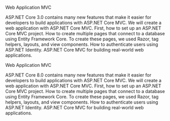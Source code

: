 Web Application MVC

ASP.NET Core 3.0 contains many new features that make it easier for developers to build applications with ASP.NET Core MVC. 
We will create a web application with ASP.NET Core MVC. First, how to set up an ASP.NET Core MVC project. How to create multiple pages that connect to a database using Entity Framework Core. 
To create these pages, we used Razor, tag helpers, layouts, and view components. 
How to authenticate users using ASP.NET Identity. ASP.NET Core MVC for building real-world web applications.

Web Application MVC

ASP.NET Core 8.0 contains many new features that make it easier for developers to build applications with ASP.NET Core MVC. We will create a web application with ASP.NET Core MVC. First, how to set up an ASP.NET Core MVC project. How to create multiple pages that connect to a database using Entity Framework Core. To create these pages, we used Razor, tag helpers, layouts, and view components. How to authenticate users using ASP.NET Identity. ASP.NET Core MVC for building real-world web applications.
